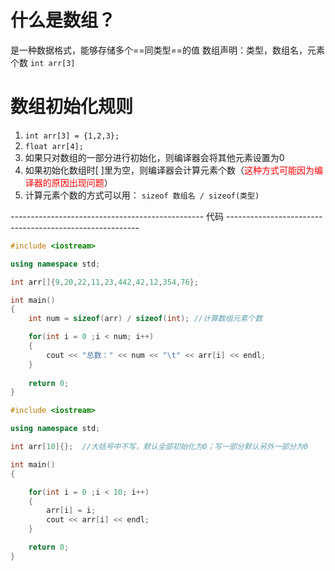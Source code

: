 # 什么是数组？
是一种数据格式，能够存储多个==同类型==的值
数组声明：类型，数组名，元素个数     `int arr[3]`

# 数组初始化规则
1. `int arr[3] = {1,2,3};`
2. `float arr[4];`
3. 如果只对数组的一部分进行初始化，则编译器会将其他元素设置为0
4. 如果初始化数组时[ ]里为空，则编译器会计算元素个数（<font color='red'>这种方式可能因为编译器的原因出现问题</font>）
5. 计算元素个数的方式可以用： `sizeof 数组名 / sizeof(类型)`

------------------------------------------------ 代码 --------------------------------------------------------

```cpp
#include <iostream>

using namespace std;

int arr[]{9,20,22,11,23,442,42,12,354,76};

int main()
{
    int num = sizeof(arr) / sizeof(int); //计算数组元素个数

    for(int i = 0 ;i < num; i++)
    {
        cout << "总数：" << num << "\t" << arr[i] << endl;
    }
    
    return 0;
}
```

```cpp
#include <iostream>

using namespace std;

int arr[10]{};  //大括号中不写，默认全部初始化为0；写一部分默认另外一部分为0

int main()
{

    for(int i = 0 ;i < 10; i++)
    {
        arr[i] = i;
        cout << arr[i] << endl;
    }

    return 0;
}
```

